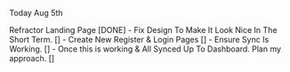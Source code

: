 Today Aug 5th

Refractor Landing Page
[DONE] - Fix Design To Make It Look Nice In The Short Term.
[] - Create New Register & Login Pages
[] - Ensure Sync Is Working.
[] - Once this is working & All Synced Up To Dashboard. Plan my approach.
[]
